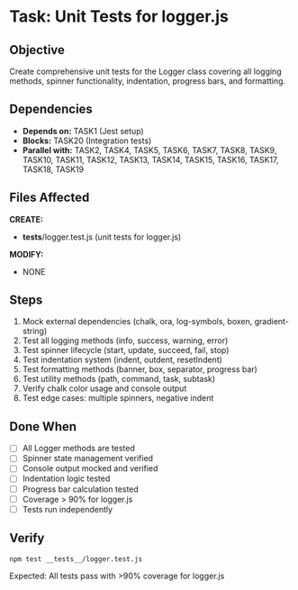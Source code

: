 # Task: Unit Tests for logger.js

## Objective
Create comprehensive unit tests for the Logger class covering all logging methods, spinner functionality, indentation, progress bars, and formatting.

## Dependencies
- **Depends on:** TASK1 (Jest setup)
- **Blocks:** TASK20 (Integration tests)
- **Parallel with:** TASK2, TASK4, TASK5, TASK6, TASK7, TASK8, TASK9, TASK10, TASK11, TASK12, TASK13, TASK14, TASK15, TASK16, TASK17, TASK18, TASK19

## Files Affected
**CREATE:**
- __tests__/logger.test.js (unit tests for logger.js)

**MODIFY:**
- NONE

## Steps
1. Mock external dependencies (chalk, ora, log-symbols, boxen, gradient-string)
2. Test all logging methods (info, success, warning, error)
3. Test spinner lifecycle (start, update, succeed, fail, stop)
4. Test indentation system (indent, outdent, resetIndent)
5. Test formatting methods (banner, box, separator, progress bar)
6. Test utility methods (path, command, task, subtask)
7. Verify chalk color usage and console output
8. Test edge cases: multiple spinners, negative indent

## Done When
- [ ] All Logger methods are tested
- [ ] Spinner state management verified
- [ ] Console output mocked and verified
- [ ] Indentation logic tested
- [ ] Progress bar calculation tested
- [ ] Coverage > 90% for logger.js
- [ ] Tests run independently

## Verify
```bash
npm test __tests__/logger.test.js
```
Expected: All tests pass with >90% coverage for logger.js
